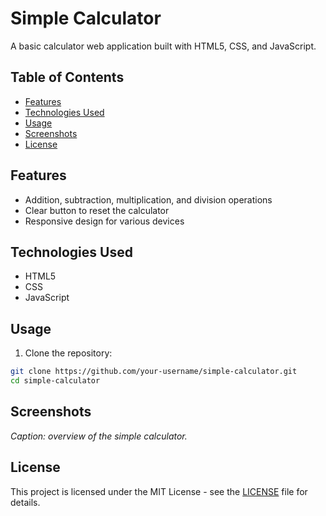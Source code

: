 # Simple Calculator

A basic calculator web application built with HTML5, CSS, and JavaScript.

## Table of Contents

- [Features](#features)
- [Technologies Used](#technologies-used)
- [Usage](#usage)
- [Screenshots](#screenshots)
- [License](#license)

## Features

- Addition, subtraction, multiplication, and division operations
- Clear button to reset the calculator
- Responsive design for various devices

## Technologies Used

- HTML5
- CSS
- JavaScript

## Usage

1. Clone the repository:

```bash
git clone https://github.com/your-username/simple-calculator.git
cd simple-calculator
```


## Screenshots



*Caption: overview of the simple calculator.*


## License

This project is licensed under the MIT License - see the [LICENSE](LICENSE) file for details.
